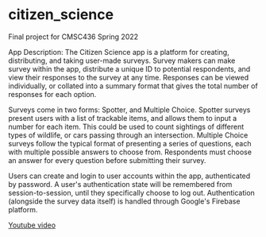 # citizen_science
 Final project for CMSC436 Spring 2022



App Description:
The Citizen Science app is a platform for creating, distributing, and taking user-made surveys. Survey makers can make survey within the app, distribute a unique ID to potential respondents, and view their responses to the survey at any time. Responses can be viewed individually, or collated into a summary format that gives the total number of responses for each option.

Surveys come in two forms: Spotter, and Multiple Choice. Spotter surveys present users with a list of trackable items, and allows them to input a number for each item. This could be used to count sightings of different types of wildlife, or cars passing through an intersection. Multiple Choice surveys follow the typical format of presenting a series of questions, each with multiple possible answers to choose from. Respondents must choose an answer for every question before submitting their survey.

Users can create and login to user accounts within the app, authenticated by password. A user's authentication state will be remembered from session-to-session, until they specifically choose to log out. Authentication (alongside the survey data itself) is handled through Google's Firebase platform.



[Youtube video](https://www.youtube.com/watch?v=-C6G-fh7wlU)
